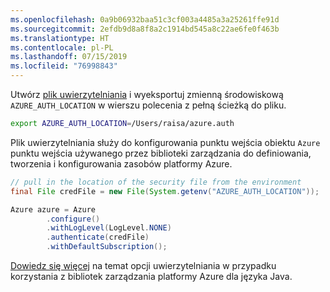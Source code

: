 ```yaml
---
ms.openlocfilehash: 0a9b06932baa51c3cf003a4485a3a25261ffe91d
ms.sourcegitcommit: 2efdb9d8a8f8a2c1914bd545a8c22ae6fe0f463b
ms.translationtype: HT
ms.contentlocale: pl-PL
ms.lasthandoff: 07/15/2019
ms.locfileid: "76998843"
---
```

Utwórz [plik uwierzytelniania](../java-sdk-azure-authenticate.md#mgmt-file) i wyeksportuj zmienną środowiskową `AZURE_AUTH_LOCATION` w wierszu polecenia z pełną ścieżką do pliku.

```bash
export AZURE_AUTH_LOCATION=/Users/raisa/azure.auth
```

Plik uwierzytelniania służy do konfigurowania punktu wejścia obiektu `Azure` punktu wejścia używanego przez biblioteki zarządzania do definiowania, tworzenia i konfigurowania zasobów platformy Azure.

```java
// pull in the location of the security file from the environment 
final File credFile = new File(System.getenv("AZURE_AUTH_LOCATION"));

Azure azure = Azure
        .configure()
        .withLogLevel(LogLevel.NONE)
        .authenticate(credFile)
        .withDefaultSubscription();
```

[Dowiedz się więcej](../java-sdk-azure-authenticate.md#mgmt-auth) na temat opcji uwierzytelniania w przypadku korzystania z bibliotek zarządzania platformy Azure dla języka Java.